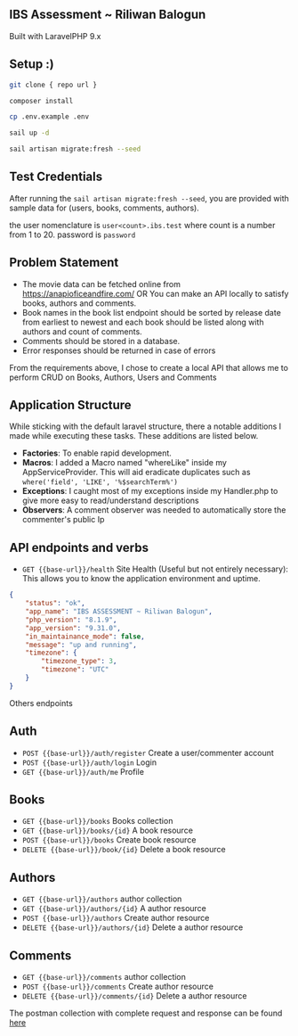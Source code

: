 ## IBS Assessment ~ Riliwan Balogun 
Built with LaravelPHP 9.x<br />

## Setup :)

```bash
git clone { repo url }

composer install

cp .env.example .env

sail up -d

sail artisan migrate:fresh --seed

```

## Test Credentials
After running the `sail artisan migrate:fresh --seed`, you are provided with sample data for (users, books, comments, authors).

the user nomenclature is `user<count>.ibs.test` where count is a number from 1 to 20. password is `password`

## Problem Statement
- The movie data can be fetched online from https://anapioficeandfire.com/
OR You can make an API locally to satisfy books, authors and comments.
- Book names in the book list endpoint should be sorted by release date from earliest to
newest and each book should be listed along with authors and count of comments.
- Comments should be stored in a database.
- Error responses should be returned in case of errors

From the requirements above, I chose to create a local API that allows me to perform CRUD on Books, Authors, Users and Comments

## Application Structure

While sticking with the default laravel structure, there a notable additions I made while executing these tasks. These additions are listed below.

- **Factories**: To enable rapid development.
- **Macros**: I added a Macro named "whereLike" inside my AppServiceProvider. This will aid eradicate duplicates such as `where('field', 'LIKE', '%$searchTerm%')`
- **Exceptions**: I caught most of my exceptions inside my Handler.php to give more easy to read/understand descriptions 
- **Observers**: A comment observer was needed to automatically store the commenter's public Ip




## API endpoints and verbs

- `GET {{base-url}}/health` Site Health (Useful but not entirely necessary): This allows you to know the application environment and uptime.

```json
{
    "status": "ok",
    "app_name": "IBS ASSESSMENT ~ Riliwan Balogun",
    "php_version": "8.1.9",
    "app_version": "9.31.0",
    "in_maintainance_mode": false,
    "message": "up and running",
    "timezone": {
        "timezone_type": 3,
        "timezone": "UTC"
    }
}
```

Others endpoints 

## Auth
- `POST {{base-url}}/auth/register` Create a user/commenter account
- `POST {{base-url}}/auth/login` Login
- `GET {{base-url}}/auth/me` Profile

## Books
- `GET {{base-url}}/books` Books collection
- `GET {{base-url}}/books/{id}` A book resource
- `POST {{base-url}}/books` Create book resource
- `DELETE {{base-url}}/book/{id}` Delete a book resource

## Authors
- `GET {{base-url}}/authors` author collection
- `GET {{base-url}}/authors/{id}` A author resource
- `POST {{base-url}}/authors` Create author resource
- `DELETE {{base-url}}/authors/{id}` Delete a author resource

## Comments
- `GET {{base-url}}/comments` author collection
- `POST {{base-url}}/comments` Create author resource
- `DELETE {{base-url}}/comments/{id}` Delete a author resource

The postman collection with complete request and response can be found <a href="https://www.getpostman.com/collections/2934c4bef61857417666" target="_blank">here</a>





